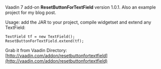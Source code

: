 Vaadin 7 add-on **ResetButtonForTextField** version 1.0.1. Also an example project for my blog post.

Usage: add the JAR to your project, compile widgetset and extend any TextField:

    TextField tf = new TextField();
    ResetButtonForTextField.extend(tf);

Grab it from Vaadin Directory: [http://vaadin.com/addon/resetbuttonfortextfield](http://vaadin.com/addon/resetbuttonfortextfield)
